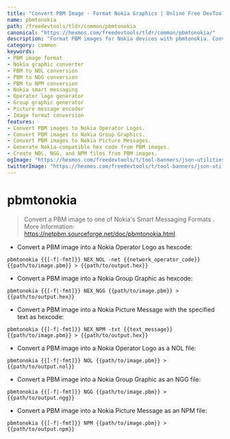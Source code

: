 ```yaml
---
title: "Convert PBM Image - Format Nokia Graphics | Online Free DevTools by Hexmos"
name: pbmtonokia
path: /freedevtools/tldr/common/pbmtonokia
canonical: "https://hexmos.com/freedevtools/tldr/common/pbmtonokia/"
description: "Format PBM images for Nokia devices with pbmtonokia. Convert to Operator Logos, Group Graphics, and Picture Messages. Free online tool, no registration required."
category: common
keywords:
- PBM image format
- Nokia graphic converter
- PBM to NOL conversion
- PBM to NGG conversion
- PBM to NPM conversion
- Nokia smart messaging
- Operator logo generator
- Group graphic generator
- Picture message encoder
- Image format conversion
features:
- Convert PBM images to Nokia Operator Logos.
- Convert PBM images to Nokia Group Graphics.
- Convert PBM images to Nokia Picture Messages.
- Generate Nokia-compatible hex code from PBM images.
- Create NOL, NGG, and NPM files from PBM images.
ogImage: "https://hexmos.com/freedevtools/t/tool-banners/json-utilities-banner.png"
twitterImage: "https://hexmos.com/freedevtools/t/tool-banners/json-utilities-banner.png"
---
```


# pbmtonokia

> Convert a PBM image to one of Nokia's Smart Messaging Formats .
> More information: <https://netpbm.sourceforge.net/doc/pbmtonokia.html>.

- Convert a PBM image into a Nokia Operator Logo as hexcode:

`pbmtonokia {{[-f|-fmt]}} NEX_NOL -net {{network_operator_code}} {{path/to/image.pbm}} > {{path/to/output.hex}}`

- Convert a PBM image into a Nokia Group Graphic as hexcode:

`pbmtonokia {{[-f|-fmt]}} NEX_NGG {{path/to/image.pbm}} > {{path/to/output.hex}}`

- Convert a PBM image into a Nokia Picture Message with the specified text as hexcode:

`pbmtonokia {{[-f|-fmt]}} NEX_NPM -txt {{text_message}} {{path/to/image.pbm}} > {{path/to/output.hex}}`

- Convert a PBM image into a Nokia Operator Logo as a NOL file:

`pbmtonokia {{[-f|-fmt]}} NOL {{path/to/image.pbm}} > {{path/to/output.nol}}`

- Convert a PBM image into a Nokia Group Graphic as an NGG file:

`pbmtonokia {{[-f|-fmt]}} NGG {{path/to/image.pbm}} > {{path/to/output.ngg}}`

- Convert a PBM image into a Nokia Picture Message as an NPM file:

`pbmtonokia {{[-f|-fmt]}} NPM {{path/to/image.pbm}} > {{path/to/output.npm}}`
